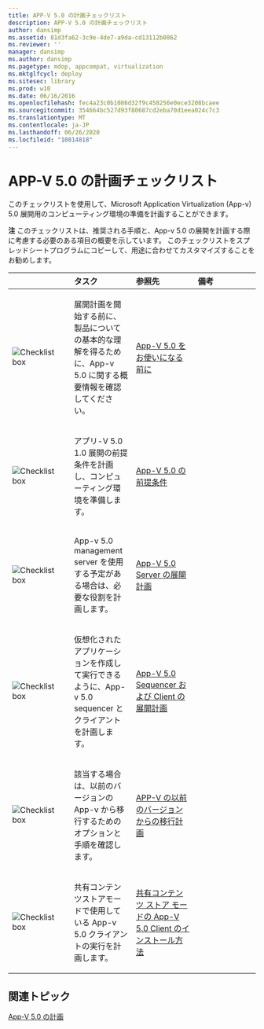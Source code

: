 ```yaml
---
title: APP-V 5.0 の計画チェックリスト
description: APP-V 5.0 の計画チェックリスト
author: dansimp
ms.assetid: 81d3fa62-3c9e-4de7-a9da-cd13112b0862
ms.reviewer: ''
manager: dansimp
ms.author: dansimp
ms.pagetype: mdop, appcompat, virtualization
ms.mktglfcycl: deploy
ms.sitesec: library
ms.prod: w10
ms.date: 06/16/2016
ms.openlocfilehash: fec4a23c0b1086d32f9c458256e0ece3208bcaee
ms.sourcegitcommit: 354664bc527d93f80687cd2eba70d1eea024c7c3
ms.translationtype: MT
ms.contentlocale: ja-JP
ms.lasthandoff: 06/26/2020
ms.locfileid: "10814818"
---
```

# APP-V 5.0 の計画チェックリスト


このチェックリストを使用して、Microsoft Application Virtualization (App-v) 5.0 展開用のコンピューティング環境の準備を計画することができます。

**注** このチェックリストは、推奨される手順と、App-v 5.0 の展開を計画する際に考慮する必要のある項目の概要を示しています。 このチェックリストをスプレッドシートプログラムにコピーして、用途に合わせてカスタマイズすることをお勧めします。

 

<table>
<colgroup>
<col width="25%" />
<col width="25%" />
<col width="25%" />
<col width="25%" />
</colgroup>
<thead>
<tr class="header">
<th align="left"></th>
<th align="left">タスク</th>
<th align="left">参照先</th>
<th align="left">備考</th>
</tr>
</thead>
<tbody>
<tr class="odd">
<td align="left"><img src="images/checklistbox.gif" alt="Checklist box" /></td>
<td align="left"><p>展開計画を開始する前に、製品についての基本的な理解を得るために、App-v 5.0 に関する概要情報を確認してください。</p></td>
<td align="left"><p><a href="getting-started-with-app-v-50--rtm.md" data-raw-source="[Getting Started with App-V 5.0](getting-started-with-app-v-50--rtm.md)">App-V 5.0 をお使いになる前に</a></p></td>
<td align="left"><p></p></td>
</tr>
<tr class="even">
<td align="left"><img src="images/checklistbox.gif" alt="Checklist box" /></td>
<td align="left"><p>アプリ-V 5.0 1.0 展開の前提条件を計画し、コンピューティング環境を準備します。</p></td>
<td align="left"><p><a href="app-v-50-prerequisites.md" data-raw-source="[App-V 5.0 Prerequisites](app-v-50-prerequisites.md)">App-V 5.0 の前提条件</a></p></td>
<td align="left"><p></p></td>
</tr>
<tr class="odd">
<td align="left"><img src="images/checklistbox.gif" alt="Checklist box" /></td>
<td align="left"><p>App-v 5.0 management server を使用する予定がある場合は、必要な役割を計画します。</p></td>
<td align="left"><p><a href="planning-for-the-app-v-50-server-deployment.md" data-raw-source="[Planning for the App-V 5.0 Server Deployment](planning-for-the-app-v-50-server-deployment.md)">App-V 5.0 Server の展開計画</a></p></td>
<td align="left"><p></p></td>
</tr>
<tr class="even">
<td align="left"><img src="images/checklistbox.gif" alt="Checklist box" /></td>
<td align="left"><p>仮想化されたアプリケーションを作成して実行できるように、App-v 5.0 sequencer とクライアントを計画します。</p></td>
<td align="left"><p><a href="planning-for-the-app-v-50-sequencer-and-client-deployment.md" data-raw-source="[Planning for the App-V 5.0 Sequencer and Client Deployment](planning-for-the-app-v-50-sequencer-and-client-deployment.md)">App-V 5.0 Sequencer および Client の展開計画</a></p></td>
<td align="left"><p></p></td>
</tr>
<tr class="odd">
<td align="left"><img src="images/checklistbox.gif" alt="Checklist box" /></td>
<td align="left"><p>該当する場合は、以前のバージョンの App-v から移行するためのオプションと手順を確認します。</p></td>
<td align="left"><p><a href="planning-for-migrating-from-a-previous-version-of-app-v.md" data-raw-source="[Planning for Migrating from a Previous Version of App-V](planning-for-migrating-from-a-previous-version-of-app-v.md)">APP-V の以前のバージョンからの移行計画</a></p></td>
<td align="left"><p></p></td>
</tr>
<tr class="even">
<td align="left"><img src="images/checklistbox.gif" alt="Checklist box" /></td>
<td align="left"><p>共有コンテンツストアモードで使用している App-v 5.0 クライアントの実行を計画します。</p></td>
<td align="left"><p><a href="how-to-install-the-app-v-50-client-for-shared-content-store-mode.md" data-raw-source="[How to Install the App-V 5.0 Client for Shared Content Store Mode](how-to-install-the-app-v-50-client-for-shared-content-store-mode.md)">共有コンテンツ ストア モードの App-V 5.0 Client のインストール方法</a></p></td>
<td align="left"><p></p></td>
</tr>
</tbody>
</table>

 






## 関連トピック


[App-V 5.0 の計画](planning-for-app-v-50-rc.md)

 

 





